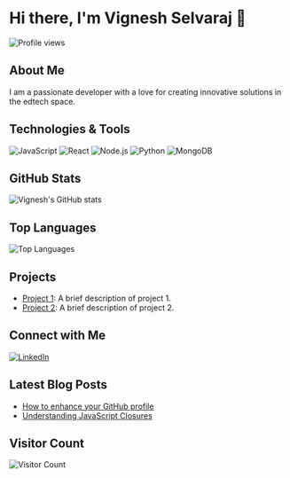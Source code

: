 # Hi there, I'm Vignesh Selvaraj 👋

![Profile views](https://gpvc.arturio.dev/vignesh5elvaraj)

## About Me
I am a passionate developer with a love for creating innovative solutions in the edtech space.

## Technologies & Tools
![JavaScript](https://img.shields.io/badge/-JavaScript-black?style=flat-square&logo=javascript)
![React](https://img.shields.io/badge/-React-black?style=flat-square&logo=react)
![Node.js](https://img.shields.io/badge/-Node.js-black?style=flat-square&logo=node.js)
![Python](https://img.shields.io/badge/-Python-black?style=flat-square&logo=python)
![MongoDB](https://img.shields.io/badge/-MongoDB-black?style=flat-square&logo=mongodb)

## GitHub Stats
![Vignesh's GitHub stats](https://github-readme-stats.vercel.app/api?username=vignesh5elvaraj&show_icons=true&theme=radical)

## Top Languages
![Top Languages](https://github-readme-stats.vercel.app/api/top-langs/?username=vignesh5elvaraj&layout=compact&theme=radical)

## Projects
- [Project 1](https://github.com/vignesh5elvaraj/project1): A brief description of project 1.
- [Project 2](https://github.com/vignesh5elvaraj/project2): A brief description of project 2.

## Connect with Me
[![LinkedIn](https://img.shields.io/badge/-LinkedIn-blue?style=flat-square&logo=linkedin)](https://www.linkedin.com/in/vignesh5elvaraj/)

## Latest Blog Posts
<!-- BLOG-POST-LIST:START -->
- [How to enhance your GitHub profile](https://medium.com/@vignesh5elvaraj/how-to-enhance-your-github-profile)
- [Understanding JavaScript Closures](https://medium.com/@vignesh5elvaraj/understanding-javascript-closures)
<!-- BLOG-POST-LIST:END -->

## Visitor Count
![Visitor Count](https://profile-counter.glitch.me/vignesh5elvaraj/count.svg)
